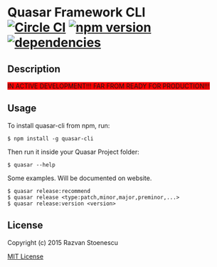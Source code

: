 # Quasar Framework CLI<br>[![Circle CI](https://circleci.com/gh/rstoenescu/quasar-cli/tree/master.svg?style=shield)](https://circleci.com/gh/rstoenescu/quasar-cli/tree/master) [![npm version](https://badge.fury.io/js/quasar-cli.svg)](https://badge.fury.io/js/quasar-cli) [![dependencies](https://david-dm.org/rstoenescu/quasar-cli.svg)](https://david-dm.org/rstoenescu/quasar-cli) 

## Description

<span style="background-color:red">
IN ACTIVE DEVELOPMENT!!!
FAR FROM READY FOR PRODUCTION!!!
</span>

## Usage

To install quasar-cli from npm, run:

```
$ npm install -g quasar-cli
```

Then run it inside your Quasar Project folder:

```
$ quasar --help
```

Some examples. Will be documented on website.
```
$ quasar release:recommend
$ quasar release <type:patch,minor,major,preminor,...>
$ quasar release:version <version>
```

## License

Copyright (c) 2015 Razvan Stoenescu

[MIT License](http://en.wikipedia.org/wiki/MIT_License)
